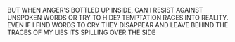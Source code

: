 BUT WHEN ANGER'S BOTTLED UP INSIDE,
CAN I RESIST AGAINST UNSPOKEN WORDS OR TRY TO HIDE?
TEMPTATION RAGES INTO REALITY.
EVEN IF I FIND WORDS TO CRY
THEY DISAPPEAR AND LEAVE BEHIND THE TRACES OF MY LIES
ITS SPILLING OVER THE SIDE
